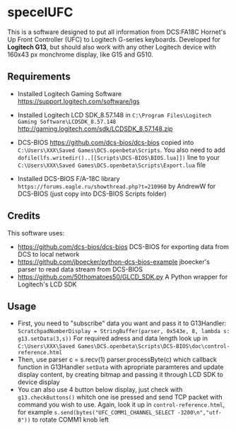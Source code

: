 # specelUFC
This is a software designed to put all information from DCS:FA18C Hornet's Up Front Controller (UFC) to Logitech G-series keyboards. Developed for **Logitech G13**, but should also work with any other Logitech device with 160x43 px monchrome display, like G15 and G510.

## Requirements
* Installed Logitech Gaming Software https://support.logitech.com/software/lgs

* Installed Logitech LCD SDK_8.57.148 in `C:\Program Files\Logitech Gaming Software\LCDSDK_8.57.148` http://gaming.logitech.com/sdk/LCDSDK_8.57.148.zip

* DCS-BIOS https://github.com/dcs-bios/dcs-bios copied into `C:\Users\XXX\Saved Games\DCS.openbeta\Scripts`. You also need to add `dofile(lfs.writedir()..[[Scripts\DCS-BIOS\BIOS.lua]])` line to your `C:\Users\XXX\Saved Games\DCS.openbeta\Scripts\Export.lua` file

* Installed DCS-BIOS F/A-18C library `https://forums.eagle.ru/showthread.php?t=210960` by AndrewW for DCS-BIOS (just copy into DCS-BIOS Scripts folder)

## Credits
This software uses:
* https://github.com/dcs-bios/dcs-bios DCS-BIOS for exporting data from DCS to local network
* https://github.com/jboecker/python-dcs-bios-example jboecker's parser to read data stream from DCS-BIOS
* https://github.com/50thomatoes50/GLCD_SDK.py A Python wrapper for Logitech's LCD SDK

## Usage
* First, you need to "subscribe" data you want and pass it to G13Handler: 
```ScratchpadNumberDisplay = StringBuffer(parser, 0x543e, 8, lambda s: g13.setData(3,s))```
For required adress and data length look up in `C:\Users\XXX\Saved Games\DCS.openbeta\Scripts\DCS-BIOS\doc\control-reference.html`
* Then, use parser 
	c = s.recv(1)
	parser.processByte(c)
which callback function in G13Handler `setData` with apropriate paramteres and update display content, by creating bitmap and passing it through LCD SDK to device display
* You can also use 4 button below display, just check with `g13.checkButtons()` whitch one ise pressed and send TCP packet with command you wish to use. Again, look it up in `control-reference.html`, for example `s.send(bytes("UFC_COMM1_CHANNEL_SELECT -3200\n","utf-8"))` to rotate COMM1 knob left






